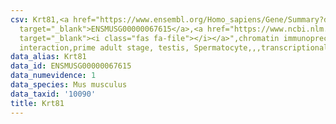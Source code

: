 ```yaml
---
csv: Krt81,<a href="https://www.ensembl.org/Homo_sapiens/Gene/Summary?db=core;g=ENSMUSG00000067615"
  target="_blank">ENSMUSG00000067615</a>,<a href="https://www.ncbi.nlm.nih.gov/pubmed/25450459"
  target="_blank"><i class="fas fa-file"></i></a>",chromatin immunoprecipitation assay,direct
  interaction,prime adult stage, testis, Spermatocyte,,,transcriptional regulation,
data_alias: Krt81
data_id: ENSMUSG00000067615
data_numevidence: 1
data_species: Mus musculus
data_taxid: '10090'
title: Krt81
---
```

